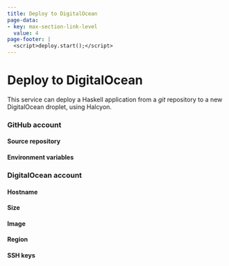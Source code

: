 ```yaml
---
title: Deploy to DigitalOcean
page-data:
- key: max-section-link-level
  value: 4
page-footer: |
  <script>deploy.start();</script>
---
```



Deploy to DigitalOcean
======================

This service can deploy a Haskell application from a _git_ repository to a new DigitalOcean droplet, using Halcyon.

<div id="background-image"></div>


### GitHub account

<div id="github-account-widget" class="widget"></div>


#### Source repository

<div id="github-source-widget" class="widget"></div>
<div id="github-source-legend" class="full"></div>


#### Environment variables

<div id="github-vars-widget" class="widget"></div>


### DigitalOcean account

<div id="digitalocean-account-widget" class="widget"></div>


#### Hostname

<div id="digitalocean-hostname-widget" class="widget"></div>


#### Size

<div id="digitalocean-size-widget" class="widget"></div>
<div id="digitalocean-size-legend" class="full"></div>


#### Image

<div id="digitalocean-image-widget" class="widget"></div>


#### Region

<div id="digitalocean-region-widget" class="widget"></div>


#### SSH keys

<div id="digitalocean-keys-widget" class="widget"></div>


<div id="deploy-widget" class="widget"></div>

